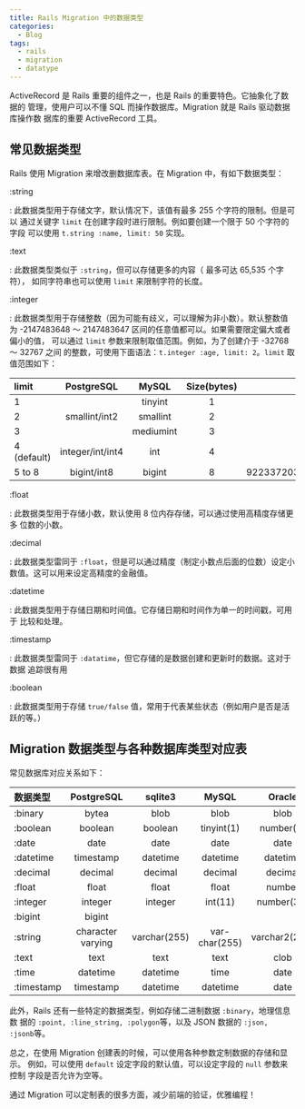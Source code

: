 ```yaml
---
title: Rails Migration 中的数据类型
categories: 
  - Blog
tags:
  - rails
  - migration
  - datatype
---
```


ActiveRecord 是 Rails 重要的组件之一，也是 Rails 的重要特色。它抽象化了数据的
管理，使用户可以不懂 SQL 而操作数据库。Migration 就是 Rails 驱动数据库操作数
据库的重要 ActiveRecord 工具。

## 常见数据类型

Rails 使用 Migration 来增改删数据库表。在 Migration 中，有如下数据类型：

:string

: 此数据类型用于存储文字，默认情况下，该值有最多 255 个字符的限制。但是可以
通过关键字 `limit` 在创建字段时进行限制。例如要创建一个限于 50 个字符的字段
可以使用 `t.string :name, limit: 50` 实现。

:text

: 此数据类型类似于 `:string`，但可以存储更多的内容（ 最多可达 65,535 个字符），
如同字符串也可以使用 `limit` 来限制字符的长度。

:integer

: 此数据类型用于存储整数（因为可能有歧义，可以理解为非小数）。默认整数值为
-2147483648 ～ 2147483647 区间的任意值都可以。如果需要限定偏大或者偏小的值，
可以通过 `limit` 参数来限制取值范围。例如，为了创建介于 -32768 ～ 32767 之间
的整数，可使用下面语法：`t.integer :age, limit: 2`。`limit` 取值范围如下：

|limit | PostgreSQL | MySQL | Size(bytes) | Max |
|:-----|:----------:|:-----:|:-----------:|----:|
| 1 | | tinyint | 1 | 127 |
| 2 | smallint/int2 | smallint | 2 | 32767 |
| 3 | | mediumint | 3 | 8388607 |
| 4 (default) | integer/int/int4 | int | 4 | 2147483647 |
| 5 to 8 | bigint/int8 | bigint | 8 | 9223372036854775807 |

:float

: 此数据类型用于存储小数，默认使用 8 位内存存储，可以通过使用高精度存储更多
位数的小数。

:decimal

: 此数据类型雷同于 `:float`，但是可以通过精度（制定小数点后面的位数）设定小
数值。这可以用来设定高精度的金融值。

:datetime

: 此数据类型用于存储日期和时间值。它存储日期和时间作为单一的时间戳，可用于
比较和处理。

:timestamp

: 此数据类型雷同于 `:datatime`，但它存储的是数据创建和更新时的数据。这对于数据
追踪很有用

:boolean

: 此数据类型用于存储 `true/false` 值，常用于代表某些状态（例如用户是否是活
跃的等。）

## Migration 数据类型与各种数据库类型对应表

常见数据库对应关系如下：

| 数据类型 | PostgreSQL | sqlite3 | MySQL | Oracle | SQLSever |
|:---------|:----------:|:-------:|:-----:|:------:|---------:|
| :binary | bytea | blob | blob | blob | image |
| :boolean | boolean | boolean | tinyint(1) | number(1) | bit |
| :date | date | date | date | date | date |
| :datetime | timestamp | datetime | datetime | datetime | datetime |
| :decimal | decimal | decimal | decimal | decimal | decimal |
| :float | float | float | float | number | float(8) |
| :integer | integer | integer | int(11) | number(38) | int |
| :bigint | bigint | | | | |
| :string | character varying | varchar(255) | var-char(255) | varchar2(255) | varchar(255) |
| :text | text | text | text | clob | text |
| :time | datetime | datetime | time | date | time |
| :timestamp | timestamp | datetime | datetime | date | datetime |

此外，Rails 还有一些特定的数据类型，例如存储二进制数据 `:binary`，地理信息数
据的 `:point, :line_string, :polygon`等，以及 JSON 数据的 `:json, :jsonb`等。

总之，在使用 Migration 创建表的时候，可以使用各种参数定制数据的存储和显示。
例如，可以使用 `default` 设定字段的默认值，可以设定字段的 `null` 参数来控制
字段是否允许为空等。

通过 Migration 可以定制表的很多方面，减少前端的验证，优雅编程！
